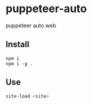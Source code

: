 # puppeteer-auto
puppeteer auto web

## Install
```
npm i
npm i -g .
```
## Use
```bash
site-load <site>
```